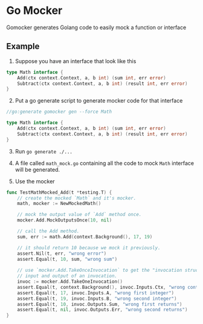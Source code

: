 # Go Mocker

Gomocker generates Golang code to easily mock a function or interface

## Example

1. Suppose you have an interface that look like this

```go
type Math interface {
	Add(ctx context.Context, a, b int) (sum int, err error)
	Subtract(ctx context.Context, a, b int) (result int, err error)
}
```

2. Put a go generate script to generate mocker code for that interface
```go
//go:generate gomocker gen --force Math

type Math interface {
	Add(ctx context.Context, a, b int) (sum int, err error)
	Subtract(ctx context.Context, a, b int) (result int, err error)
}
```

3. Run `go generate ./...`

4. A file called `math_mock.go` containing all the code to mock `Math` interface will be generated.

5. Use the mocker

```go
func TestMathMocked_Add(t *testing.T) {
	// create the mocked `Math` and it's mocker.
	math, mocker := NewMockedMath()

	// mock the output value of `Add` method once.
	mocker.Add.MockOutputsOnce(10, nil)

	// call the Add method. 
	sum, err := math.Add(context.Background(), 17, 19)

	// it should return 10 because we mock it previously.
	assert.Nil(t, err, "wrong error")
	assert.Equal(t, 10, sum, "wrong sum")
	
	// use `mocker.Add.TakeOnceInvocation` to get the "invocation struct". The "invocation struct" contains all the
	// input and output of an invocation.
	invoc := mocker.Add.TakeOneInvocation()
	assert.Equal(t, context.Background(), invoc.Inputs.Ctx, "wrong context")
	assert.Equal(t, 17, invoc.Inputs.A, "wrong first integer")
	assert.Equal(t, 19, invoc.Inputs.B, "wrong second integer")
	assert.Equal(t, 10, invoc.Outputs.Sum, "wrong first returns")
	assert.Equal(t, nil, invoc.Outputs.Err, "wrong second returns")
}
```
